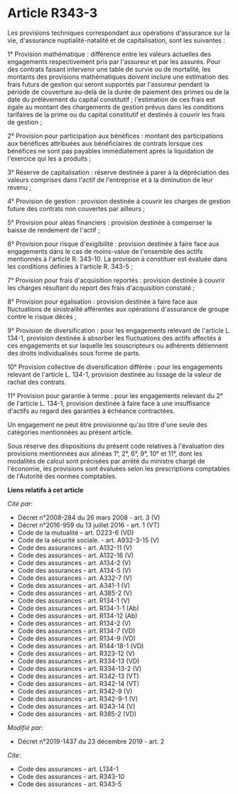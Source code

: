 # Article R343-3

Les provisions techniques correspondant aux opérations d'assurance sur la vie, d'assurance nuptialité-natalité et de
capitalisation, sont les suivantes :

1° Provision mathématique : différence entre les valeurs actuelles des engagements respectivement pris par l'assureur et par
les assurés. Pour des contrats faisant intervenir une table de survie ou de mortalité, les montants des provisions
mathématiques doivent inclure une estimation des frais futurs de gestion qui seront supportés par l'assureur pendant la
période de couverture au-delà de la durée de paiement des primes ou de la date du prélèvement du capital constitutif ;
l'estimation de ces frais est égale au montant des chargements de gestion prévus dans les conditions tarifaires de la prime
ou du capital constitutif et destinés à couvrir les frais de gestion ;

2° Provision pour participation aux bénéfices : montant des participations aux bénéfices attribuées aux bénéficiaires de
contrats lorsque ces bénéfices ne sont pas payables immédiatement après la liquidation de l'exercice qui les a produits ;

3° Réserve de capitalisation : réserve destinée à parer à la dépréciation des valeurs comprises dans l'actif de l'entreprise
et à la diminution de leur revenu ;

4° Provision de gestion : provision destinée à couvrir les charges de gestion future des contrats non couvertes par
ailleurs ;

5° Provision pour aléas financiers : provision destinée à compenser la baisse de rendement de l'actif ;

6° Provision pour risque d'exigibilité : provision destinée à faire face aux engagements dans le cas de moins-value de
l'ensemble des actifs mentionnés à l'article R. 343-10. La provision à constituer est évaluée dans les conditions définies à
l'article R. 343-5 ;

7° Provision pour frais d'acquisition reportés : provision destinée à couvrir les charges résultant du report des frais
d'acquisition constaté ;

8° Provision pour égalisation : provision destinée à faire face aux fluctuations de sinistralité afférentes aux opérations
d'assurance de groupe contre le risque décès ;

9° Provision de diversification : pour les engagements relevant de l'article L. 134-1, provision destinée à absorber les
fluctuations des actifs affectés à ces engagements et sur laquelle les souscripteurs ou adhérents détiennent des droits
individualisés sous forme de parts.

10° Provision collective de diversification différée : pour les engagements relevant de l'article L. 134-1, provision
destinée au lissage de la valeur de rachat des contrats.

11° Provision pour garantie à terme : pour les engagements relevant du 2° de l'article L. 134-1, provision destinée à faire
face à une insuffisance d'actifs au regard des garanties à échéance contractées.

Un engagement ne peut être provisionné qu'au titre d'une seule des catégories mentionnées au présent article.

Sous réserve des dispositions du présent code relatives à l'évaluation des provisions mentionnées aux alinéas 1°, 2°, 6°, 9°,
10° et 11°, dont les modalités de calcul sont précisées par arrêté du ministre chargé de l'économie, les provisions sont
évaluées selon les prescriptions comptables de l'Autorité des normes comptables.

**Liens relatifs à cet article**

_Cité par_:

  - Décret n°2008-284 du 26 mars 2008 - art. 3 (V)
  - Décret n°2016-959 du 13 juillet 2016 - art. 1 (VT)
  - Code de la mutualité - art. D223-6 (VD)
  - Code de la sécurité sociale. - art. A932-3-15 (V)
  - Code des assurances - art. A132-11 (V)
  - Code des assurances - art. A132-16 (V)
  - Code des assurances - art. A134-2 (V)
  - Code des assurances - art. A134-5 (V)
  - Code des assurances - art. A332-7 (V)
  - Code des assurances - art. A341-1 (V)
  - Code des assurances - art. A385-2 (V)
  - Code des assurances - art. R134-1 (V)
  - Code des assurances - art. R134-1-1 (Ab)
  - Code des assurances - art. R134-12 (Ab)
  - Code des assurances - art. R134-2 (V)
  - Code des assurances - art. R134-7 (VD)
  - Code des assurances - art. R134-9 (VD)
  - Code des assurances - art. R144-18-1 (VD)
  - Code des assurances - art. R323-12 (V)
  - Code des assurances - art. R334-13 (VD)
  - Code des assurances - art. R334-13-2 (V)
  - Code des assurances - art. R342-13 (VT)
  - Code des assurances - art. R342-14 (VT)
  - Code des assurances - art. R342-9 (V)
  - Code des assurances - art. R342-9-1 (V)
  - Code des assurances - art. R343-14 (V)
  - Code des assurances - art. R385-2 (VD)

_Modifié par_:

  - Décret n°2019-1437 du 23 décembre 2019 - art. 2

_Cite_:

  - Code des assurances - art. L134-1
  - Code des assurances - art. R343-10
  - Code des assurances - art. R343-5
